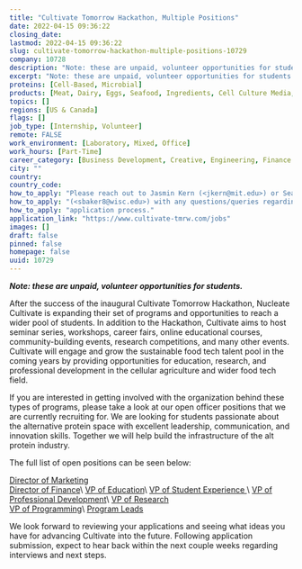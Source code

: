 ```yaml
---
title: "Cultivate Tomorrow Hackathon, Multiple Positions"
date: 2022-04-15 09:36:22
closing_date: 
lastmod: 2022-04-15 09:36:22
slug: cultivate-tomorrow-hackathon-multiple-positions-10729
company: 10728
description: "Note: these are unpaid, volunteer opportunities for students."
excerpt: "Note: these are unpaid, volunteer opportunities for students."
proteins: [Cell-Based, Microbial]
products: [Meat, Dairy, Eggs, Seafood, Ingredients, Cell Culture Media, Scaffolding & Structure, Technology & Equipment, Materials]
topics: []
regions: [US & Canada]
flags: []
job_type: [Internship, Volunteer]
remote: FALSE
work_environment: [Laboratory, Mixed, Office]
work_hours: [Part-Time]
career_category: [Business Development, Creative, Engineering, Finance & Accounting, Management & Coordination, Marketing & Communications, Operations, Product Development, Research]
city: ""
country: 
country_code: 
how_to_apply: "Please reach out to Jasmin Kern (<jkern@mit.edu>) or Sean Baker"
how_to_apply: "(<sbaker8@wisc.edu>) with any questions/queries regarding the"
how_to_apply: "application process."
application_link: "https://www.cultivate-tmrw.com/jobs"
images: []
draft: false
pinned: false
homepage: false
uuid: 10729
---
```

***Note: these are unpaid, volunteer opportunities for students.***

After the success of the inaugural Cultivate Tomorrow Hackathon,
Nucleate Cultivate is expanding their set of programs and opportunities
to reach a wider pool of students. In addition to the Hackathon,
Cultivate aims to host seminar series, workshops, career fairs, online
educational courses, community-building events, research competitions,
and many other events. Cultivate will engage and grow the sustainable
food tech talent pool in the coming years by providing opportunities for
education, research, and professional development in the cellular
agriculture and wider food tech field.

If you are interested in getting involved with the organization behind
these types of programs, please take a look at our open officer
positions that we are currently recruiting for. We are looking for
students passionate about the alternative protein space with excellent
leadership, communication, and innovation skills. Together we will help
build the infrastructure of the alt protein industry. 

The full list of open positions can be seen below:

[Director of
Marketing](https://www.cultivate-tmrw.com/jobs-1/as-our-director-of-marketing%2C-you-will-lead-efforts-for-engaging-with-the-community%2C-attracting-interest-in-our-initiatives%2C-and-managing-cultivate%E2%80%99s-social-media-presence.-)\
[Director of
Finance](https://www.cultivate-tmrw.com/jobs-1/as-our-director-of-finance%2C-you-will-have-the-opportunity-to-lead-financing-to-ensure-operational-excellence%2C-appropriate-capitalization-and-cost-efficient-growth.)\
[VP of
Education](https://www.cultivate-tmrw.com/jobs-1/as-our-vp-of-education-you-will-have-the-opportunity-to-source-educational-materials-and-spearhead-educational-seminars%2C-office-hours%2C-and-workshops-for-initiatives-within-the-nucleate-cultivate-ecosystem.)\
[VP of Student
Experience ](https://www.cultivate-tmrw.com/jobs-1/as-vp-of-student-experience-you-will-oversee-communication-with-students-participating-in-cultivate-programs-and-events.-you-will-work-with-program-leads-and-the-vp-of-education-to-ensure-students-are-well-prepared-for-cultivate-events-and-programs.)\
[VP of Professional
Development](https://www.cultivate-tmrw.com/jobs-1/as-our-vp-of-professional-development-you-will-have-the-opportunity-to-build-professional-development-programs%2C-seek-and-post-job-opportunities-in-cell-ag-hackathon%2C-and-support-initiatives-within-the-nucleatecultivate-ecosystem.)\
[VP of
Research](https://www.cultivate-tmrw.com/jobs-1/as-our-vp-of-research-you-will-collaborate-on-project-and-hackathon-prompts%2C-and-have-the-opportunity-to-communicate%2C-onboard%2C-and-serve-as-a-liaison-for-our-industry-and-academic-experts%2C-serving-as-judges-and-mentors-for-cultivate-hackathon.-)\
[VP of
Programming](https://www.cultivate-tmrw.com/jobs-1/as-our-vp-of-programming-you-will-have-the-opportunity-to-dream-up-and-spearhead-panels%2C-workshops%2C-and-new-initiatives-within-the-nucleatecultivate-ecosystem.)\
[Program
Leads](https://www.cultivate-tmrw.com/jobs-1/as-a-program-lead%2C-you%E2%80%99ll-be-directly-involved-with-deploying-our-programming-and-developing-new-initiatives.-we-are-still-in-the-process-of-planning-our-programs.-if-you%E2%80%99re-interested-in-getting-involved-early-and-contributing-towards-a-program-you-want-to-see%2Flead-remotely%2C-let-us-know-by-sending-an-email-to-cellag.hackathon%40gmail.com.)

We look forward to reviewing your applications and seeing what ideas you
have for advancing Cultivate into the future. Following application
submission, expect to hear back within the next couple weeks regarding
interviews and next steps.
